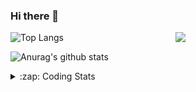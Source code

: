 ### Hi there 👋

<!--
**tao8687/tao8687** is a ✨ _special_ ✨ repository because its `README.md` (this file) appears on your GitHub profile.

Here are some ideas to get you started:

- 🔭 I’m currently working on ...
- 🌱 I’m currently learning ...
- 👯 I’m looking to collaborate on ...
- 🤔 I’m looking for help with ...
- 💬 Ask me about ...
- 📫 How to reach me: ...
- 😄 Pronouns: ...
- ⚡ Fun fact: ...
-->

<img align='right' src="https://media.giphy.com/media/M9gbBd9nbDrOTu1Mqx/giphy.gif" width="240">

  
![Top Langs](https://github-readme-stats.vercel.app/api/top-langs/?username=tao8687&layout=compact&title_color=23238E&text_color=A67D3D)

![Anurag's github stats](https://github-readme-stats.vercel.app/api?username=tao8687&show_icons=true&&text_color=A67D3D&title_color=23238E&show_icons=false&count_private=true&hide=stars)

<details>
  <summary>:zap: Coding Stats</summary>
  <br>
    
<!--START_SECTION:waka-->
![Code Time](http://img.shields.io/badge/Code%20Time-907%20hrs%2015%20mins-blue)

![Profile Views](http://img.shields.io/badge/Profile%20Views-0-blue)

**🐱 My GitHub Data** 

> 🏆 31 Contributions in the Year 2023
 > 
> 📦 1.5 MB Used in GitHub's Storage 
 > 
> 🚫 Not Opted to Hire
 > 
> 📜 48 Public Repositories 
 > 
> 🔑 23 Private Repositories  
 > 
**I'm an Early 🐤** 

```text
🌞 Morning    117 commits    ██████████████████░░░░░░░   71.78% 
🌆 Daytime    23 commits     ███░░░░░░░░░░░░░░░░░░░░░░   14.11% 
🌃 Evening    23 commits     ███░░░░░░░░░░░░░░░░░░░░░░   14.11% 
🌙 Night      0 commits      ░░░░░░░░░░░░░░░░░░░░░░░░░   0.0%

```
📅 **I'm Most Productive on Monday** 

```text
Monday       31 commits     ████░░░░░░░░░░░░░░░░░░░░░   19.02% 
Tuesday      26 commits     ████░░░░░░░░░░░░░░░░░░░░░   15.95% 
Wednesday    24 commits     ███░░░░░░░░░░░░░░░░░░░░░░   14.72% 
Thursday     20 commits     ███░░░░░░░░░░░░░░░░░░░░░░   12.27% 
Friday       28 commits     ████░░░░░░░░░░░░░░░░░░░░░   17.18% 
Saturday     17 commits     ██░░░░░░░░░░░░░░░░░░░░░░░   10.43% 
Sunday       17 commits     ██░░░░░░░░░░░░░░░░░░░░░░░   10.43%

```


📊 **This Week I Spent My Time On** 

```text
⌚︎ Time Zone: Asia/Shanghai

💬 Programming Languages: 
Other                    52 mins             ██████████░░░░░░░░░░░░░░░   41.61% 
C                        41 mins             ████████░░░░░░░░░░░░░░░░░   32.41% 
Markdown                 17 mins             ███░░░░░░░░░░░░░░░░░░░░░░   14.16% 
Text                     14 mins             ██░░░░░░░░░░░░░░░░░░░░░░░   11.09% 
Makefile                 0 secs              ░░░░░░░░░░░░░░░░░░░░░░░░░   0.44%

🔥 Editors: 
VS Code                  2 hrs 6 mins        █████████████████████████   100.0%

🐱‍💻 Projects: 
sylixOS                  53 mins             ██████████░░░░░░░░░░░░░░░   42.05% 
TS0845_5.0               52 mins             ██████████░░░░░░░░░░░░░░░   41.62% 
openssh-9.0p1            14 mins             ██░░░░░░░░░░░░░░░░░░░░░░░   11.26% 
vc0768                   3 mins              ░░░░░░░░░░░░░░░░░░░░░░░░░   2.62% 
dropbear-2016.74         3 mins              ░░░░░░░░░░░░░░░░░░░░░░░░░   2.44%

💻 Operating System: 
Linux                    2 hrs 6 mins        █████████████████████████   100.0%

```

**I Mostly Code in Python** 

```text
Python                   9 repos             ████████░░░░░░░░░░░░░░░░░   32.14% 
C++                      6 repos             █████░░░░░░░░░░░░░░░░░░░░   21.43% 
C                        5 repos             ████░░░░░░░░░░░░░░░░░░░░░   17.86% 
Shell                    2 repos             █░░░░░░░░░░░░░░░░░░░░░░░░   7.14% 
JavaScript               2 repos             █░░░░░░░░░░░░░░░░░░░░░░░░   7.14%

```


**Timeline**

![Chart not found](https://raw.githubusercontent.com/tao8687/tao8687/master/charts/bar_graph.png) 


 Last Updated on 31/01/2023 01:42:00 UTC
<!--END_SECTION:waka-->
</details>

